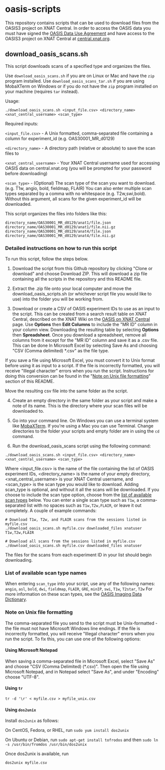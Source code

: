 # oasis-scripts

This repository contains scripts that can be used to download files from the OASIS3 project on XNAT Central. In order to access the OASIS data you must have signed the [OASIS Data Use Agreement](https://www.oasis-brains.org) and have access to the OASIS3 project on XNAT Central at [central.xnat.org](https://www.central.xnat.org). 


## download_oasis_scans.sh 

This script downloads scans of a specified type and organizes the files. 

Use `download_oasis_scans.sh` if you are on Linux or Mac and have the `zip` program installed. Use `download_oasis_scans_tar.sh` if you are using MobaXTerm on Windows or if you do not have the `zip` program installed on your machine (requires `tar` instead).


Usage: 
```
./download_oasis_scans.sh <input_file.csv> <directory_name> <xnat_central_username> <scan_type>
```

Required inputs:

`<input_file.csv>` - A Unix formatted, comma-separated file containing a column for experiment_id (e.g. OAS30001_MR_d0129)

`<directory_name>` - A directory path (relative or absolute) to save the scan files to

`<xnat_central_username>` - Your XNAT Central username used for accessing OASIS data on central.xnat.org (you will be prompted for your password before downloading)

`<scan_type>` - (Optional) The scan type of the scan you want to download. (e.g. T1w, angio, bold, fieldmap, FLAIR) You can also enter multiple scan types separated by a comma with no whitespace (e.g. T2w,swi,bold). Without this argument, all scans for the given experiment_id will be downloaded.


This script organizes the files into folders like this:

```
directory_name/OAS30001_MR_d0129/anat1/file.json
directory_name/OAS30001_MR_d0129/anat1/file.nii.gz
directory_name/OAS30001_MR_d0129/anat4/file.json
directory_name/OAS30001_MR_d0129/anat4/file.nii.gz
```

### Detailed instructions on how to run this script

To run this script, follow the steps below.

1. Download the script from this Github repository by clicking "Clone or download" and choose Download ZIP. This will download a zip file containing all the scripts in the repository and this README file. 

2. Extract the .zip file onto your local computer and move the download_oasis_scripts.sh (or whichever script file you would like to use) into the folder you will be working from.

3. Download or create a CSV of OASIS experiment IDs to use as an input to the script. This can be created from a search result table on XNAT Central, described on the XNAT Wiki on the [OASIS on XNAT Central](https://wiki.xnat.org/central/oasis-on-xnat-central-60981641.html) page. Use **Options** then **Edit Columns** to include the "MR ID" column in your column view. Downloading the resulting table by selecting **Options** then **Spreadsheet**. Once you download a spreadsheet, remove all columns from it except for the "MR ID" column and save it as a .csv file. This can be done In Microsoft Excel by selecting Save As and choosing "CSV (Comma delimited) *.csv" as the file type. 

If you save a file using Microsoft Excel, you must convert it to Unix format before using it as input to a script. If the file is incorrectly formatted, you will receive "Illegal character" errors when you run the script. Instructions for doing this conversion can be found in the "[Note on Unix file formatting](https://github.com/NrgXnat/oasis-scripts#note-on-unix-file-formatting)" section of this README. 

Move the resulting csv file into the same folder as the script.

4. Create an empty directory in the same folder as your script and make a note of its name. This is the directory where your scan files will be downloaded to. 

5. Go into your command line. On Windows you can use a terminal system like [MobaXTerm](https://mobaxterm.mobatek.net/). If you're using a Mac you can use Terminal. Change directories to the folder your scripts and empty folder are in using the `cd` command.

6. Run the download_oasis_scans script using the following command:

```
./download_oasis_scans.sh <input_file.csv> <directory_name> <xnat_central_username> <scan_type>
```

Where <input_file.csv> is the name of the file containing the list of OASIS experiment IDs, <directory_name> is the name of your empty directory, <xnat_central_username> is your XNAT Central username, and <scan_type> is the scan type you would like to download. Adding scan_type is optional, and without it all the scans will be downloaded. If you choose to include the scan type option, choose from the [list of available scan types](https://github.com/NrgXnat/oasis-scripts#list-of-available-scan-types) below. You can enter a single scan type such as `T1w`, a comma-separated list with no spaces such as `T1w,T2w,FLAIR`, or leave it out completely. A couple of example commands:

```
# Download T1w, T2w, and FLAIR scans from the sessions listed in myfile.csv
./download_oasis_scans.sh myfile.csv downloaded_files xnatuser T1w,T2w,FLAIR

# Download all scans from the sessions listed in myfile.csv
./download_oasis_scans.sh myfile.csv downloaded_files xnatuser

```

The files for the scans from each experiment ID in your list should begin downloading.


### List of available scan type names

When entering `scan_type` into your script, use any of the following names: `angio`, `asl`, `bold`, `dwi`, `fieldmap`, `FLAIR`, `GRE`, `minIP`, `swi`, `T1w`, `T2star`, `T2w`
For more information on these scan types, see the [OASIS Imaging Data Dictionary](https://www.oasis-brains.org/files/OASIS-3_Imaging_Data_Dictionary_v1.5.pdf). 

### Note on Unix file formatting

The comma-separated file you send to the script must be Unix-formatted - the file must not have Microsoft Windows line endings. If the file is incorrectly formatted, you will receive "Illegal character" errors when you run the script. To fix this, you can use one of the following options:


#### Using Microsoft Notepad

When saving a comma-separated file in Microsoft Excel, select "Save As" and choose "CSV (Comma Delimited) (*.csv)". Then open the file using Microsoft Notepad, and in Notepad select "Save As", and under "Encoding" choose "UTF-8".

#### Using `tr`
```
tr -d '\r' < myfile.csv > myfile_unix.csv
```

#### Using `dos2unix`

Install `dos2unix` as follows:

On CentOS, Fedora, or RHEL, run `sudo yum install dos2unix`

On Ubuntu or Debian, run `sudo apt-get install tofrodos` and then `sudo ln -s /usr/bin/fromdos /usr/bin/dos2unix`

Once dos2unix is available, run 
```
dos2unix myfile.csv
```
